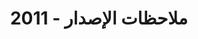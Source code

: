 ﻿---
title: ملاحظات الإصدار - 2011
type: docs
weight: 50
url: /ar/sharepoint/release-notes-2011/
---
